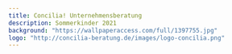 ```yaml
---
title: Concilia! Unternehmensberatung
description: Sommerkinder 2021
background: "https://wallpaperaccess.com/full/1397755.jpg"
logo: "http://concilia-beratung.de/images/logo-concilia.png"
---
```

